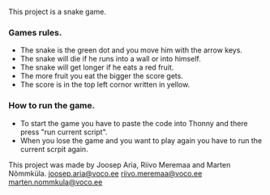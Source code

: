 This project is a snake game.
### Games rules.
- The snake is the green dot and you move him with the arrow keys.
- The snake will die if he runs into a wall or into himself.
- The snake will get longer if he eats a red fruit.
- The more fruit you eat the bigger the score gets.
- The score is in the top left cornor written in yellow.
### How to run the game.
- To start the game you have to paste the code into Thonny and there press "run current script".
- When you lose the game and you want to play again you have to run the current scrpit again.

This project was made by Joosep Aria, Riivo Meremaa and Marten Nõmmküla.
joosep.aria@voco.ee  riivo.meremaa@voco.ee  marten.nommkula@voco.ee
